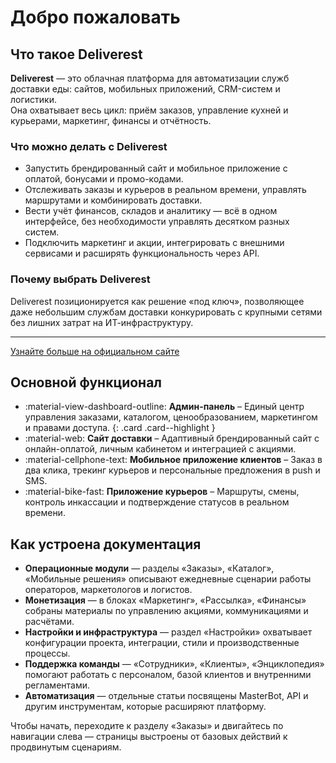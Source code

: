 # Добро пожаловать

## Что такое Deliverest

**Deliverest** — это облачная платформа для автоматизации служб доставки еды: сайтов, мобильных приложений, CRM-систем и логистики.  
Она охватывает весь цикл: приём заказов, управление кухней и курьерами, маркетинг, финансы и отчётность.

### Что можно делать с Deliverest

- Запустить брендированный сайт и мобильное приложение с оплатой, бонусами и промо-кодами.  
- Отслеживать заказы и курьеров в реальном времени, управлять маршрутами и комбинировать доставки.  
- Вести учёт финансов, складов и аналитику — всё в одном интерфейсе, без необходимости управлять десятком разных систем.  
- Подключить маркетинг и акции, интегрировать с внешними сервисами и расширять функциональность через API.

### Почему выбрать Deliverest

Deliverest позиционируется как решение «под ключ», позволяющее даже небольшим службам доставки конкурировать с крупными сетями без лишних затрат на ИТ-инфраструктуру.

---

[Узнайте больше на официальном сайте](https://deliverest.io)

## Основной функционал

<div class="grid cards cards--equal" markdown>

- :material-view-dashboard-outline: __Админ-панель__ – Единый центр управления заказами, каталогом, ценообразованием, маркетингом и правами доступа.
  {: .card .card--highlight }
- :material-web: __Сайт доставки__ – Адаптивный брендированный сайт с онлайн-оплатой, личным кабинетом и интеграцией с акциями.
- :material-cellphone-text: __Мобильное приложение клиентов__ – Заказ в два клика, трекинг курьеров и персональные предложения в push и SMS.
- :material-bike-fast: __Приложение курьеров__ – Маршруты, смены, контроль инкассации и подтверждение статусов в реальном времени.

</div>

## Как устроена документация

- **Операционные модули** — разделы «Заказы», «Каталог», «Мобильные решения» описывают ежедневные сценарии работы операторов, маркетологов и логистов.
- **Монетизация** — в блоках «Маркетинг», «Рассылка», «Финансы» собраны материалы по управлению акциями, коммуникациями и расчётами.
- **Настройки и инфраструктура** — раздел «Настройки» охватывает конфигурации проекта, интеграции, стили и производственные процессы.
- **Поддержка команды** — «Сотрудники», «Клиенты», «Энциклопедия» помогают работать с персоналом, базой клиентов и внутренними регламентами.
- **Автоматизация** — отдельные статьи посвящены MasterBot, API и другим инструментам, которые расширяют платформу.

Чтобы начать, переходите к разделу «Заказы» и двигайтесь по навигации слева — страницы выстроены от базовых действий к продвинутым сценариям.
